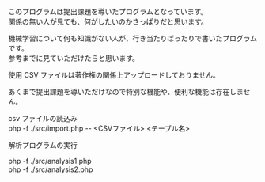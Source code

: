 このプログラムは提出課題を導いたプログラムとなっています。  
関係の無い人が見ても、何がしたいのかさっぱりだと思います。  

機械学習について何も知識がない人が、行き当たりばったりで書いたプログラムです。  
参考までに見ていただけたらと思います。  

使用 CSV ファイルは著作権の関係上アップロードしておりません。  


あくまで提出課題を導いただけなので特別な機能や、便利な機能は存在しません。  

csv ファイルの読込み  
php -f ./src/import.php -- <CSVファイル> <テーブル名>  

解析プログラムの実行  

php -f ./src/analysis1.php  
php -f ./src/analysis2.php  
